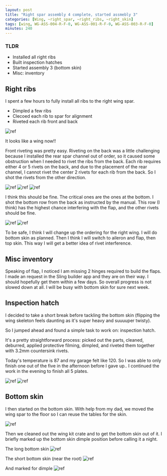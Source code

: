 ```yaml
---
layout: post
title: "Right spar assembly 4 complete, started assmebly 3"
categories: [Wing, ~right_spar, ~right_ribs, ~right_skin]
tags: [wing, WG-ASS-004-R-F-0, WG-ASS-001-R-F-0, WG-ASS-003-R-F-0]
minutes: 240
---
```


### TLDR

- Installed all right ribs
- Built inspection hatches
- Started assembly 3 (bottom skin)
- Misc: inventory

## Right ribs

I spent a few hours to fully install all ribs to the right wing spar.

- Dimpled a few ribs
- Clecoed each rib to spar for alignment
- Riveted each rib front and back

![ref](/assets/img/20240604/spar_overview.jpg)

It looks like a wing now!!

Front riveting was pretty easy. Riveting on the back was a little challenging because I installed the rear spar channel out of order, so it caused some obstruction when I needed to rivet the ribs from the back. Each rib requires either 4 or 5 rivets on the back, and due to the placement of the rear channel, I cannot rivet the center 2 rivets for each rib from the back. So I shot the rivets from the other direction.

![ref](/assets/img/20240604/center_rivets.jpg)
![ref](/assets/img/20240604/side.jpg)
![ref](/assets/img/20240604/side_2.jpg)

I think this should be fine. The critical ones are the ones at the bottom. I shot the bottom row from the back as instructed by the manual. This row (I think) has the highest chance interfering with the flap, and the other rivets should be fine.

![ref](/assets/img/20240604/bottom.jpg)
![ref](/assets/img/20240604/bottom_2.jpg)

To be safe, I think I will change up the ordering for the right wing. I will do bottom skin as planned. Then I think I will switch to aileron and flap, then top skin. This way I will get a better idea of rivet interference.

## Misc inventory

Speaking of flap, I noticed I am missing 2 hinges required to build the flaps. I made an request in the Sling builder app and they are on their way. I should hopefully get them within a few days. So overall progress is not slowed down at all. I will be busy with bottom skin for sure next week.

## Inspection hatch

I decided to take a short break before tackling the bottom skin (flipping the wing skeleton feels daunting as it's super heavy and suuuuper twisty).

So I jumped ahead and found a simple task to work on: inspection hatch.

It's a pretty straightforward process: picked out the parts, cleaned, deburred, applied protective filming, dimpled, and riveted them together with 3.2mm countersink rivets.

Today's temperature is 87 and my garage felt like 120. So I was able to only finish one out of the five in the afternoon before I gave up.. I continued the work in the evening to finish all 5 plates.

![ref](/assets/img/20240604/hatch.jpg)
![ref](/assets/img/20240604/plate_complete.jpg)

## Bottom skin

I then started on the bottom skin. With help from my dad, we moved the wing spar to the floor so I can reuse the tables for the skin.

![ref](/assets/img/20240604/wing_spar_on_ground.jpg)

Then we cleaned out the wing kit crate and to get the bottom skin out of it. I briefly marked up the bottom skin dimple position before calling it a night.

The long bottom skin
![ref](/assets/img/20240604/bottom_skin_long.jpg)

The short bottom skin (near the root)
![ref](/assets/img/20240604/bottom_skin.jpg)

And marked for dimple
![ref](/assets/img/20240604/bottom_skin_2.jpg)
